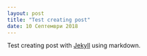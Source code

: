 ```yaml
---
layout: post
title: "Test creating post"
date: 10 Септември 2018
---
```


Test creating post with [Jekyll](http://jekyllrb.com) using markdown.
